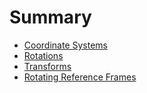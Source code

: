 # Summary

- [Coordinate Systems](./coordinate_systems.md)
- [Rotations](./rotations.md)
- [Transforms](./transforms.md)
- [Rotating Reference Frames](./rotating_frames.md)

